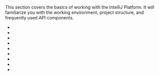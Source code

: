[//]: # (title: Quick Start Guide)

<!-- Copyright 2000-2022 JetBrains s.r.o. and contributors. Use of this source code is governed by the Apache 2.0 license. -->

This section covers the basics of working with the IntelliJ Platform.
It will familiarize you with the working environment, project structure, and frequently used API components.

* [](plugin_alternatives.md)
* [](plugin_required_experience.md)
* [](types_of_plugins.md)
* [](plugins_getting_started.md)
* [](plugin_structure.md)
* [](kotlin.md)
* [](plugin_signing.md)
* [](ide_development_instance.md)
* [](faq.md)
